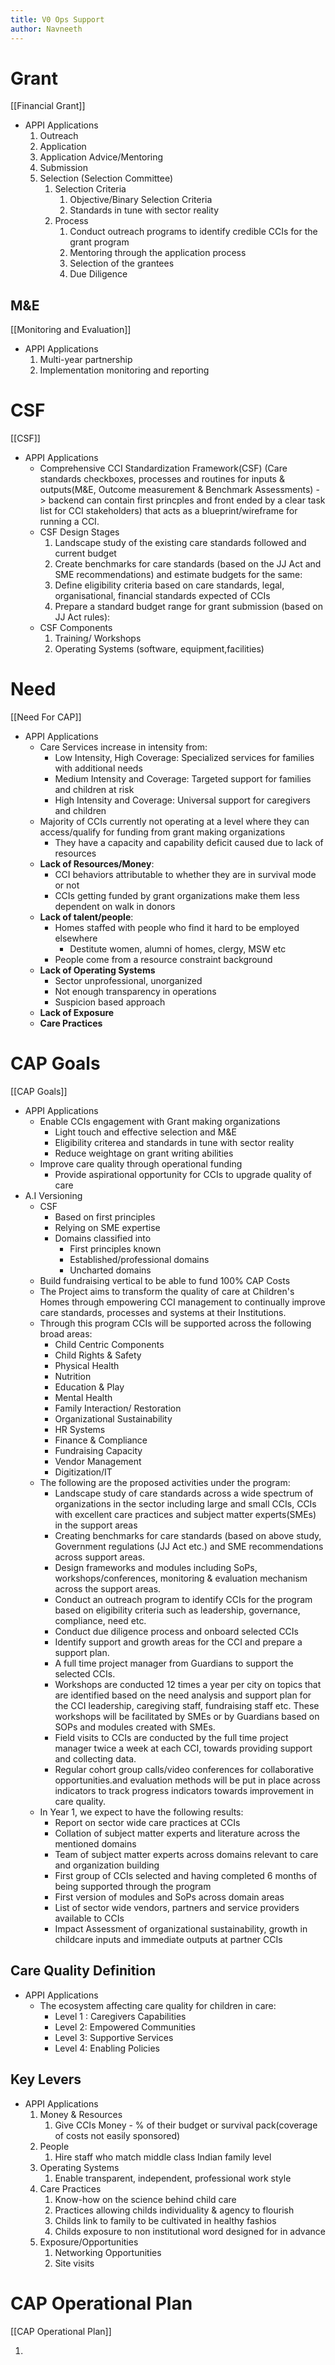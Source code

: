 ```yaml
---
title: V0 Ops Support
author: Navneeth
---
```


# Grant
[[Financial Grant]]

- APPI Applications
	1.  Outreach
	2. Application
	3. Application Advice/Mentoring
	4. Submission
	5. Selection (Selection Committee)
		1. Selection Criteria
			1. Objective/Binary Selection Criteria
			2. Standards in tune with sector reality
		2. Process
			1. Conduct outreach programs to identify credible CCIs for the grant program
			2. Mentoring through the application process
			3. Selection of the grantees
			4. Due Diligence

## M&E
[[Monitoring and Evaluation]]

- APPI Applications
	1. Multi-year partnership
	2. Implementation monitoring and reporting

# CSF
[[CSF]]

- APPI Applications
	- Comprehensive CCI Standardization Framework(CSF) (Care standards checkboxes, processes and routines for inputs & outputs(M&E, Outcome measurement & Benchmark Assessments)  - > backend can contain first princples and front ended by a clear task list for CCI stakeholders)  that acts as a blueprint/wireframe for running a CCI.
	-  CSF Design Stages
		1. Landscape study of the existing care standards followed and current budget
		2. Create benchmarks for care standards (based on the JJ Act and SME recommendations) and estimate budgets for the same: 
		3. Define eligibility criteria based on care standards, legal, organisational, financial standards expected of CCIs
		4. Prepare a standard budget range for grant submission (based on JJ Act rules): 
	-  CSF Components
		1. Training/ Workshops
		2. Operating Systems (software, equipment,facilities)



# Need
[[Need For CAP]]

- APPI Applications
	- Care Services increase in intensity from:
		- Low Intensity, High Coverage:  Specialized services for families with additional needs
		- Medium Intensity and Coverage: Targeted support for families and children at risk
		- High Intensity and Coverage: Universal support for caregivers and children
	- Majority of CCIs currently not operating at a level where they can access/qualify for funding from grant making organizations
		- They have a capacity and capability deficit caused due to lack of resources
	- **Lack of Resources/Money**:
		- CCI behaviors attributable to whether they are in survival mode or not
		- CCIs getting funded by grant organizations make them less dependent on walk in donors
	- **Lack of talent/people**: 
		- Homes staffed with people who find it hard to be employed elsewhere
			- Destitute women, alumni of homes, clergy, MSW etc 
		- People come from a resource constraint background
	- **Lack of Operating Systems**
		- Sector unprofessional, unorganized 
		- Not enough transparency in operations
		- Suspicion based approach
	- **Lack of Exposure**
	- **Care Practices**



# CAP Goals
[[CAP Goals]]

- APPI Applications
	- Enable CCIs engagement with Grant making organizations
		- Light touch and effective selection and M&E
		- Eligibility criterea and standards in tune with sector reality
		- Reduce weightage on grant writing abilities
	- Improve care quality through operational funding
		- Provide aspirational opportunity for CCIs to upgrade quality of care
- A.I Versioning
	- CSF 
		- Based on first principles
		- Relying on SME expertise
		- Domains classified into
			- First principles known
			- Established/professional domains
			- Uncharted domains
	- Build fundraising vertical to be able to fund 100% CAP Costs
	- The Project aims to transform the quality of care at Children's Homes through empowering CCI management to continually improve care standards, processes and systems at their Institutions.
	- Through this program CCIs will be supported across the following broad areas: 
		- Child Centric Components
		- Child Rights & Safety
		- Physical Health 
		- Nutrition
		- Education & Play
		- Mental Health
		- Family Interaction/ Restoration
		- Organizational Sustainability 
		- HR Systems
		- Finance & Compliance
		- Fundraising Capacity
		- Vendor Management
		- Digitization/IT
	- The following are the proposed activities under the program: 
		- Landscape study of care standards across a wide spectrum of organizations in the sector including large and small CCIs, CCIs with excellent care practices and subject matter experts(SMEs) in the support areas
		- Creating benchmarks for care standards (based on above study, Government regulations (JJ Act etc.) and SME recommendations across  support areas. 
		- Design frameworks and modules including SoPs, workshops/conferences, monitoring & evaluation mechanism across the support areas. 
		- Conduct an outreach program to identify CCIs for the program based on eligibility criteria such as leadership, governance, compliance, need etc.
		- Conduct due diligence process and onboard selected CCIs
		- Identify support and growth areas for the CCI and prepare a support plan.
		- A full time project manager from Guardians to support the selected CCIs. 
		- Workshops are conducted 12 times a year per city on topics that are identified based on the need analysis and support plan for the CCI leadership, caregiving staff, fundraising staff etc. These workshops will be facilitated by SMEs or by Guardians based on SOPs and modules created with SMEs. 
		- Field visits to CCIs are conducted by the full time project manager twice a week at each CCI, towards providing support and collecting data.
		- Regular cohort group calls/video conferences for collaborative opportunities.and evaluation methods will be put in place across indicators to track progress indicators towards improvement in care quality.
	- In Year 1, we expect to have the following results: 
		- Report on sector wide care practices at CCIs
		- Collation of subject matter experts and literature across the mentioned domains
		- Team of subject matter experts across domains relevant to care and organization building
		- First group of CCIs selected and having completed 6 months of being supported through the program
		- First version of modules and SoPs across domain areas
		- List of sector wide vendors, partners and service providers available to CCIs
		- Impact Assessment of organizational sustainability, growth in childcare inputs and immediate outputs at partner CCIs




## Care Quality Definition
- APPI Applications
	- The ecosystem affecting care quality for children in care: 
		- Level 1 : Caregivers Capabilities
		- Level 2: Empowered Communities
		- Level 3: Supportive Services
		- Level 4: Enabling Policies
## Key Levers
- APPI Applications
	1. Money & Resources
		1. Give CCIs Money - % of their budget or survival pack(coverage of costs not easily sponsored)
	2. People 
		1. Hire staff who match middle class Indian family level
	3. Operating Systems
		1. Enable transparent, independent, professional work style
	4. Care Practices
		1. Know-how on the science behind child care
		2. Practices allowing childs individuality & agency to flourish
		3. Childs link to family to be cultivated in healthy fashios
		4. Childs exposure to non institutional word designed for in advance
	5. Exposure/Opportunities
		1. Networking Opportunities
		2. Site visits
# CAP Operational Plan
[[CAP Operational Plan]]

1.